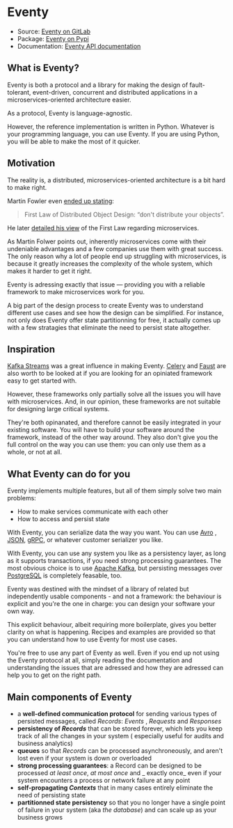 # Eventy

* Source: [Eventy on GitLab](https://gitlab.com/qotto/oss/eventy)
* Package: [Eventy on Pypi](https://pypi.org/project/eventy/)
* Documentation: [Eventy API documentation](https://qotto.gitlab.io/oss/eventy/)

## What is Eventy?

Eventy is both a protocol and a library for making the design of fault-tolerant, event-driven, concurrent and
distributed applications in a microservices-oriented architecture easier.

As a protocol, Eventy is language-agnostic.

However, the reference implementation is written in Python. Whatever is your programming language, you can use Eventy.
If you are using Python, you will be able to make the most of it quicker.

## Motivation

The reality is, a distributed, microservices-oriented architecture is a bit hard to make right.

Martin Fowler even [ended up stating](https://www.drdobbs.com/errant-architectures/184414966):

> First Law of Distributed Object Design: “don't distribute your objects”.

He later [detailed his view](https://martinfowler.com/articles/distributed-objects-microservices.html) of the First Law
regarding microservices.

As Martin Folwer points out, inherently microservices come with their undeniable advantages and a few companies use them
with great success. The only reason why a lot of people end up struggling with microservices, is because it greatly
increases the complexity of the whole system, which makes it harder to get it right.

Eventy is adressing exactly that issue — providing you with a reliable framework to make microservices work for you.

A big part of the design process to create Eventy was to understand different use cases and see how the design can be
simplified. For instance, not only does Eventy offer state partitionning for free, it actually comes up with a few
stratagies that eliminate the need to persist state altogether.

## Inspiration

[Kafka Streams](https://kafka.apache.org/documentation/streams/) was a great influence in making
Eventy. [Celery](http://www.celeryproject.org/) and [Faust](https://github.com/robinhood/faust) are also worth to be
looked at if you are looking for an opiniated framework easy to get started with.

However, these frameworks only partially solve all the issues you will have with microservices. And, in our opinion,
these frameworks are not suitable for designing large critical systems.

They're both opinanated, and therefore cannot be easily integrated in your existing software. You will have to build
your software around the framework, instead of the other way around. They also don't give you the full control on the
way you can use them: you can only use them as a whole, or not at all.

## What Eventy can do for you

Eventy implements multiple features, but all of them simply solve two main problems:

* How to make services communicate with each other
* How to access and persist state

With Eventy, you can serialize data the way you want. You can use [Avro](https://avro.apache.org/)
, [JSON](https://www.json.org/), [gRPC](https://grpc.io/), or whatever customer serializer you like.

With Eventy, you can use any system you like as a persistency layer, as long as it supports transactions, if you need
strong processing guarantees. The most obvious choice is to use [Apache Kafka](https://kafka.apache.org/), but
persisting messages over [PostgreSQL](https://www.postgresql.org/) is completely feasable, too.

Eventy was destined with the mindset of a library of related but independently usable components - and not a framework:
the behaviour is explicit and you're the one in charge: you can design your software your own way.

This explicit behaviour, albeit requiring more boilerplate, gives you better clarity on what is happening. Recipes and
examples are provided so that you can understand how to use Eventy for most use cases.

You're free to use any part of Eventy as well. Even if you end up not using the Eventy protocol at all, simply reading
the documentation and understanding the issues that are adressed and how they are adressed can help you to get on the
right path.

## Main components of Eventy

* a **well-defined communication protocol** for sending various types of persisted messages, called _Records_: _Events_
  , _Requests_ and _Responses_
* **persistency of _Records_** that can be stored forever, which lets you keep track of all the changes in your system (
  especially useful for audits and business analytics)
* **queues** so that _Records_ can be processed asynchroneously, and aren't lost even if your system is down or
  overloaded
* **strong processing guarantees**: a Record can be designed to be processed _at least once_, _at most once_ and _
  exactly once_ even if your system encounters a process or network failure at any point
* **self-propagating _Contexts_** that in many cases entirely eliminate the need of persisting state
* **partitionned state persistency** so that you no longer have a single point of failure in your system (aka _the
  database_) and can scale up as your business grows
